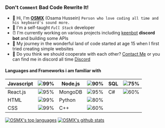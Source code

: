 ### Don't `Comment` Bad Code Rewrite It!
- 👋 Hi, I'm **[OSMX](www.osmx.me)** (Osama Hussein) `Person who love coding all time and his keyboard's sound more.` 
- 👀 I'm a self-taught *`Full Stack`* developer
- ⏰ I'm currently working on various projects including [keenbot](https://www.keenbot.ml) **discord bot** and building some APIs
- 🚀 My journey in the wonderful land of code started at age 15 when I first tried creating simple websites
- 🧬 Do you think we should cooperate with each other? [Contact Me](mailto:husseinosama179@gmail.com) or you can find me in discord all time [Discord](https://discord.gg/fm2J8PE)

#### Languages and Frameworks i am familiar with

|Javascript|![99%](https://progress-bar.dev/99)|Node.js|![90%](https://progress-bar.dev/90)|SQL|![75%](https://progress-bar.dev/75)|
|----------|:-------------:|----------|:-------------:|----------|:-------------:|
|React.js  |![95%](https://progress-bar.dev/95)|MongoDB|![95%](https://progress-bar.dev/95)|C# |![60%](https://progress-bar.dev/60)|
|HTML      |![99%](https://progress-bar.dev/99)|Python |![80%](https://progress-bar.dev/80)|
|CSS       |![99%](https://progress-bar.dev/99)|C++    |![60%](https://progress-bar.dev/60)|

[![OSMX's top languages](https://github-readme-stats.vercel.app/api/top-langs/?username=itsosmx&theme=dark)](https://github.com/anuraghazra/github-readme-stats) 
[![OSMX's github stats](https://github-readme-stats.vercel.app/api?username=itsosmx&theme=dark)](https://github.com/anuraghazra/github-readme-stats)


<!---
itsosmx/itsosmx is a ✨ special ✨ repository because its `README.md` (this file) appears on your GitHub profile.
You can click the Preview link to take a look at your changes.
--->
